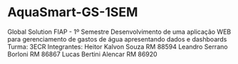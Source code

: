 # AquaSmart-GS-1SEM

Global Solution FIAP - 1º Semestre
Desenvolvimento de uma aplicação WEB para gerenciamento de gastos de água apresentando dados e dashboards
Turma: 3ECR
Integrantes: 
Heitor Kalvon Souza         RM 88594
Leandro Serrano Borloni     RM 86867
Lucas Bertini Alencar       RM 86920
